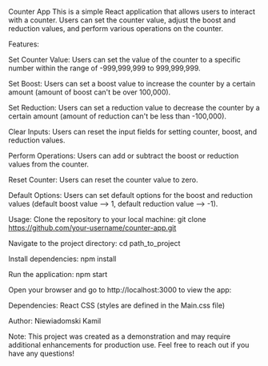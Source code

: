 Counter App
This is a simple React application that allows users to interact with a counter. Users can set the counter value, adjust the boost and reduction values, and perform various operations on the counter.

Features:

Set Counter Value:
Users can set the value of the counter to a specific number within the range of -999,999,999 to 999,999,999.

Set Boost:
Users can set a boost value to increase the counter by a certain amount (amount of boost can't be over 100,000).

Set Reduction:
Users can set a reduction value to decrease the counter by a certain amount (amount of reduction can't be less than -100,000).

Clear Inputs:
Users can reset the input fields for setting counter, boost, and reduction values.

Perform Operations:
Users can add or subtract the boost or reduction values from the counter.

Reset Counter:
Users can reset the counter value to zero.

Default Options:
Users can set default options for the boost and reduction values (default boost value --> 1, default reduction value --> -1).

Usage:
Clone the repository to your local machine:
git clone https://github.com/your-username/counter-app.git

Navigate to the project directory:
cd path_to_project

Install dependencies:
npm install

Run the application:
npm start

Open your browser and go to http://localhost:3000 to view the app:

Dependencies:
React
CSS (styles are defined in the Main.css file)

Author:
Niewiadomski Kamil

Note:
This project was created as a demonstration and may require additional enhancements for production use.
Feel free to reach out if you have any questions!
